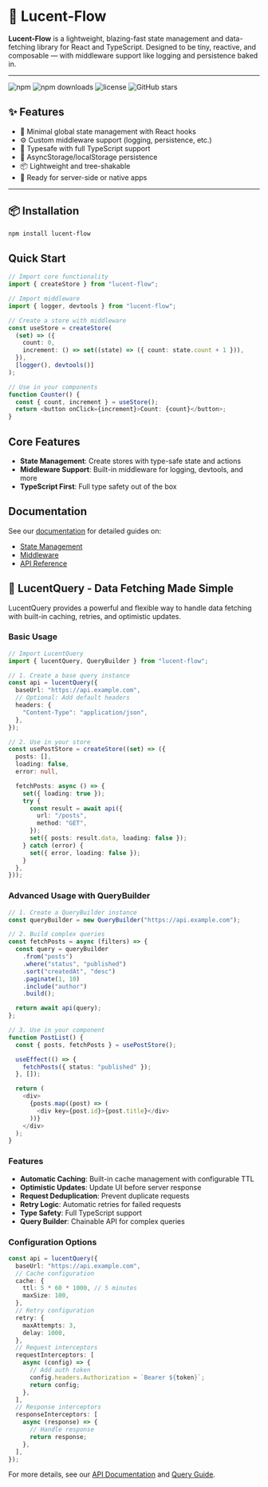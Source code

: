 # 🔮 Lucent-Flow

**Lucent-Flow** is a lightweight, blazing-fast state management and data-fetching library for React and TypeScript. Designed to be tiny, reactive, and composable — with middleware support like logging and persistence baked in.

---

![npm](https://img.shields.io/npm/v/lucent-flow)
![npm downloads](https://img.shields.io/npm/dm/lucent-flow)
![license](https://img.shields.io/github/license/abaymimi/lucent-flow)
![GitHub stars](https://img.shields.io/github/stars/abaymimi/lucent-flow?style=social)


## ✨ Features

- 🔄 Minimal global state management with React hooks
- ⚙️ Custom middleware support (logging, persistence, etc.)
- 🧠 Typesafe with full TypeScript support
- 💾 AsyncStorage/localStorage persistence
- 📦 Lightweight and tree-shakable
- 🔌 Ready for server-side or native apps

---

## 📦 Installation

```bash
npm install lucent-flow
```

## Quick Start

```typescript
// Import core functionality
import { createStore } from "lucent-flow";

// Import middleware
import { logger, devtools } from "lucent-flow";

// Create a store with middleware
const useStore = createStore(
  (set) => ({
    count: 0,
    increment: () => set((state) => ({ count: state.count + 1 })),
  }),
  [logger(), devtools()]
);

// Use in your components
function Counter() {
  const { count, increment } = useStore();
  return <button onClick={increment}>Count: {count}</button>;
}
```

## Core Features

- **State Management**: Create stores with type-safe state and actions
- **Middleware Support**: Built-in middleware for logging, devtools, and more
- **TypeScript First**: Full type safety out of the box

## Documentation

See our [documentation](docs/) for detailed guides on:

- [State Management](docs/state-management.md)
- [Middleware](docs/middleware.md)
- [API Reference](docs/api.md)

## 📡 LucentQuery - Data Fetching Made Simple

LucentQuery provides a powerful and flexible way to handle data fetching with built-in caching, retries, and optimistic updates.

### Basic Usage

```typescript
// Import LucentQuery
import { lucentQuery, QueryBuilder } from "lucent-flow";

// 1. Create a base query instance
const api = lucentQuery({
  baseUrl: "https://api.example.com",
  // Optional: Add default headers
  headers: {
    "Content-Type": "application/json",
  },
});

// 2. Use in your store
const usePostStore = createStore((set) => ({
  posts: [],
  loading: false,
  error: null,

  fetchPosts: async () => {
    set({ loading: true });
    try {
      const result = await api({
        url: "/posts",
        method: "GET",
      });
      set({ posts: result.data, loading: false });
    } catch (error) {
      set({ error, loading: false });
    }
  },
}));
```

### Advanced Usage with QueryBuilder

```typescript
// 1. Create a QueryBuilder instance
const queryBuilder = new QueryBuilder("https://api.example.com");

// 2. Build complex queries
const fetchPosts = async (filters) => {
  const query = queryBuilder
    .from("posts")
    .where("status", "published")
    .sort("createdAt", "desc")
    .paginate(1, 10)
    .include("author")
    .build();

  return await api(query);
};

// 3. Use in your component
function PostList() {
  const { posts, fetchPosts } = usePostStore();

  useEffect(() => {
    fetchPosts({ status: "published" });
  }, []);

  return (
    <div>
      {posts.map((post) => (
        <div key={post.id}>{post.title}</div>
      ))}
    </div>
  );
}
```

### Features

- **Automatic Caching**: Built-in cache management with configurable TTL
- **Optimistic Updates**: Update UI before server response
- **Request Deduplication**: Prevent duplicate requests
- **Retry Logic**: Automatic retries for failed requests
- **Type Safety**: Full TypeScript support
- **Query Builder**: Chainable API for complex queries

### Configuration Options

```typescript
const api = lucentQuery({
  baseUrl: "https://api.example.com",
  // Cache configuration
  cache: {
    ttl: 5 * 60 * 1000, // 5 minutes
    maxSize: 100,
  },
  // Retry configuration
  retry: {
    maxAttempts: 3,
    delay: 1000,
  },
  // Request interceptors
  requestInterceptors: [
    async (config) => {
      // Add auth token
      config.headers.Authorization = `Bearer ${token}`;
      return config;
    },
  ],
  // Response interceptors
  responseInterceptors: [
    async (response) => {
      // Handle response
      return response;
    },
  ],
});
```

For more details, see our [API Documentation](docs/api.md) and [Query Guide](docs/query-guide.md).
